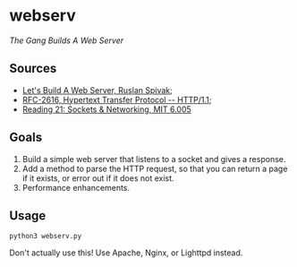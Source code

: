 # webserv

*The Gang Builds A Web Server*

## Sources

* [Let's Build A Web Server, Ruslan Spivak](https://ruslanspivak.com/lsbaws-part1/);
* [RFC-2616, Hypertext Transfer Protocol -- HTTP/1.1](https://www.w3.org/Protocols/rfc2616/rfc2616.html);
* [Reading 21: Sockets & Networking, MIT 6.005](https://web.mit.edu/6.005/www/fa15/classes/21-sockets-networking/)

## Goals

1. Build a simple web server that listens to a socket and gives a response.
2. Add a method to parse the HTTP request, so that you can return a page if it exists, or error out
	 if it does not exist.
3. Performance enhancements.

## Usage

`python3 webserv.py`

Don't actually use this! Use Apache, Nginx, or Lighttpd instead.

